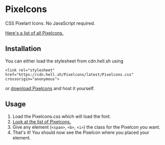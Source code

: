 # Pixelcons

CSS Pixelart Icons. No JavaScript required.

[Here's a list of all Pixelcons.](https://hell-sh.github.io/Pixelcons/)

## Installation

You can either load the stylesheet from cdn.hell.sh using

	<link rel="stylesheet" href="https://cdn.hell.sh/Pixelcons/latest/Pixelcons.css" crossorigin="anonymous">

or [download Pixelcons](https://github.com/hell-sh/Pixelcons/releases) and host it yourself.

## Usage

1. Load the Pixelcons.css which will load the font.
2. [Look at the list of Pixelcons.](https://hell-sh.github.io/Pixelcons/)
3. Give any element (`<span>`, `<b>`, `<i>`) the class for the Pixelcon you want.
4. That's it! You should now see the Pixelcon where you placed your element.
